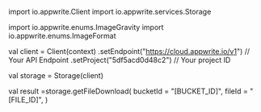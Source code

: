 import io.appwrite.Client
import io.appwrite.services.Storage

import io.appwrite.enums.ImageGravity
import io.appwrite.enums.ImageFormat

val client = Client(context)
    .setEndpoint("https://cloud.appwrite.io/v1") // Your API Endpoint
    .setProject("5df5acd0d48c2") // Your project ID

val storage = Storage(client)

val result =storage.getFileDownload(
    bucketId = "[BUCKET_ID]",
    fileId = "[FILE_ID]",
)